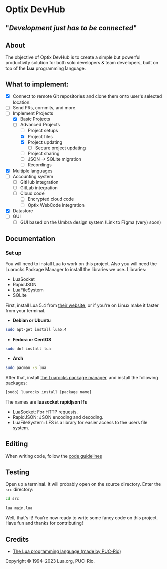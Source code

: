 # Optix DevHub
"*Development just has to be connected*"
---

## About

The objective of Optix DevHub is to create a simple but powerful productivity solution for both solo developers & team developers, built on top of the **Lua** programming language.

## What to implement:

- [X] Connect to remote Git repositories and clone them onto user's selected location.
- [ ] Send PRs, commits, and more.
- [ ] Implement Projects
    - [X] Basic Projects
    - [ ] Advanced Projects
        - [ ] Project setups
        - [X] Project files
        - [X] Project updating
            - [ ] Secure project updating
        - [ ] Project sharing
        - [ ] JSON -> SQLite migration
        - [ ] Recordings
- [X] Multiple languages
- [ ] Accounting system
    - [ ] GitHub integration
    - [ ] GitLab integration
    - [ ] Cloud code
        - [ ] Encrypted cloud code
        - [ ] Optix WebCode integration
- [X] Datastore
- [ ] GUI
    - [ ] GUI based on the Umbra design system (Link to Figma (very) soon)

## Documentation

### Set up

You will need to install Lua to work on this project. Also you will need the Luarocks Package Manager to install the libraries we use.
Libraries:
- LuaSocket
- RapidJSON
- LuaFileSystem
- SQLite

First, install Lua 5.4 from [their website](https://lua.org/download.html), or if you're on Linux make it faster from your terminal.
- **Debian or Ubuntu**
```bash
sudo apt-get install lua5.4
```
- **Fedora or CentOS**
```bash
sudo dnf install lua
```
- **Arch**
```bash
sudo pacman -S lua
```

After that, install [the Luarocks package manager](https://luarocks.org), and install the following packages:
```bash
[sudo] luarocks install [package name]
```
The names are
**luasocket**
**rapidjson**
**lfs**

- LuaSocket: For HTTP requests.
- RapidJSON: JSON encoding and decoding.
- LuaFileSystem: LFS is a library for easier access to the users file system.
<!-- - SQLite 3: SQLite integration for Lua. -->
<!-- - LGI: GObject integration for Lua, brings Gtk, Gdk, Pango, etc... For GUIs. -->
<!-- Both removed for not supporting Lua 5.4. Will require an alternative.-->

## Editing

When writing code, follow the [code guidelines](https://optix.rf.gd/apps/devhub/docs.php#writing)

## Testing

Open up a terminal. It will probably open on the source directory. Enter the `src` directory:
```bash
cd src
```
```bash
lua main.lua
```

Well, that's it! You're now ready to write some fancy code on this project. Have fun and thanks for contributing!

## Credits

- [The Lua programming language (made by PUC-Rio)](https://lua.org)
<!--this is actually here because it needs to be: i just noticed Lua required this for it's usage XD
they deserve it tho, lua is just so cool-->

Copyright &copy; 1994–2023 Lua.org, PUC-Rio.